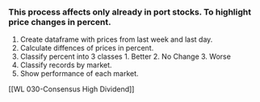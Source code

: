 ### This process affects only already in port stocks. To highlight price changes in percent.

1. Create dataframe with prices from last week and last day.
2.  Calculate diffences of prices in percent.
3.  Classify percent into 3 classes
				1. Better
				2. No Change 
				3.  Worse
4. Classify records by market.
5. Show performance of each market.


[[WL 030-Consensus High Dividend]]










